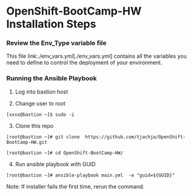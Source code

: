# OpenShift-BootCamp-HW Installation Steps 

### Review the Env_Type variable file
This file link:./env_vars.yml[./env_vars.yml] contains all the variables you need to define to control the deployment of your environment.

### Running the Ansible Playbook
1. Log into bastion host 

2. Change user to root

```[xxxx@bastion ~]$ sudo -i```

3. Clone this repo

```[root@bastion ~]# git clone  https://github.com/tjachja/OpenShift-BootCamp-HW.git```

```[root@bastion ~]# cd OpenShift-BootCamp-HW/```

4. Run ansible playbook with GUID

```[root@bastion ~]# ansible-playbook main.yml  -e "guid=${GUID}"```

Note: If installer fails the first time, rerun the command.
